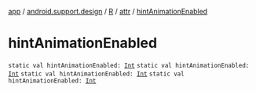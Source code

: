 [app](../../../index.md) / [android.support.design](../../index.md) / [R](../index.md) / [attr](index.md) / [hintAnimationEnabled](.)

# hintAnimationEnabled

`static val hintAnimationEnabled: `[`Int`](https://kotlinlang.org/api/latest/jvm/stdlib/kotlin/-int/index.html)
`static val hintAnimationEnabled: `[`Int`](https://kotlinlang.org/api/latest/jvm/stdlib/kotlin/-int/index.html)
`static val hintAnimationEnabled: `[`Int`](https://kotlinlang.org/api/latest/jvm/stdlib/kotlin/-int/index.html)
`static val hintAnimationEnabled: `[`Int`](https://kotlinlang.org/api/latest/jvm/stdlib/kotlin/-int/index.html)